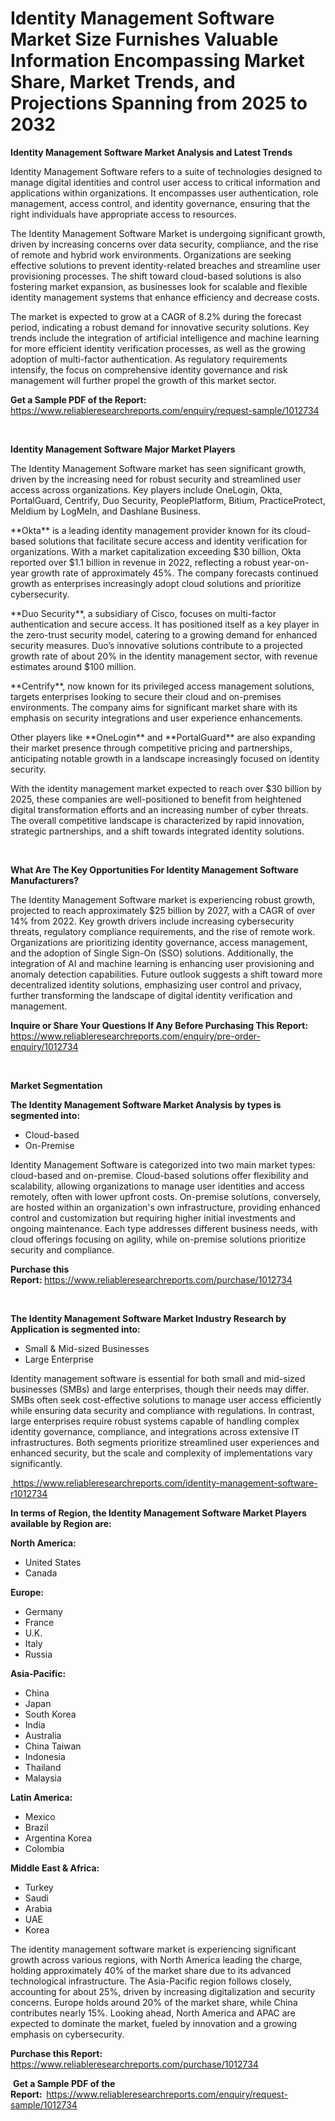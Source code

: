 <p><h1>Identity Management Software Market Size Furnishes Valuable Information Encompassing Market Share, Market Trends, and Projections Spanning from 2025 to 2032</h1></p><p><strong>Identity Management Software Market Analysis and Latest Trends</strong></p>
<p><p>Identity Management Software refers to a suite of technologies designed to manage digital identities and control user access to critical information and applications within organizations. It encompasses user authentication, role management, access control, and identity governance, ensuring that the right individuals have appropriate access to resources.</p><p>The Identity Management Software Market is undergoing significant growth, driven by increasing concerns over data security, compliance, and the rise of remote and hybrid work environments. Organizations are seeking effective solutions to prevent identity-related breaches and streamline user provisioning processes. The shift toward cloud-based solutions is also fostering market expansion, as businesses look for scalable and flexible identity management systems that enhance efficiency and decrease costs.</p><p>The market is expected to grow at a CAGR of 8.2% during the forecast period, indicating a robust demand for innovative security solutions. Key trends include the integration of artificial intelligence and machine learning for more efficient identity verification processes, as well as the growing adoption of multi-factor authentication. As regulatory requirements intensify, the focus on comprehensive identity governance and risk management will further propel the growth of this market sector.</p></p>
<p><strong>Get a Sample PDF of the Report:&nbsp;</strong> <a href="https://www.reliableresearchreports.com/enquiry/request-sample/1012734?utm_campaign=2759&utm_medium=2&utm_source=Github&utm_content=ia&utm_term=16042025&utm_id=identity-management-software">https://www.reliableresearchreports.com/enquiry/request-sample/1012734</a></p>
<p>&nbsp;</p>
<p><strong>Identity Management Software Major Market Players</strong></p>
<p><p>The Identity Management Software market has seen significant growth, driven by the increasing need for robust security and streamlined user access across organizations. Key players include OneLogin, Okta, PortalGuard, Centrify, Duo Security, PeoplePlatform, Bitium, PracticeProtect, Meldium by LogMeIn, and Dashlane Business.</p><p>**Okta** is a leading identity management provider known for its cloud-based solutions that facilitate secure access and identity verification for organizations. With a market capitalization exceeding $30 billion, Okta reported over $1.1 billion in revenue in 2022, reflecting a robust year-on-year growth rate of approximately 45%. The company forecasts continued growth as enterprises increasingly adopt cloud solutions and prioritize cybersecurity.</p><p>**Duo Security**, a subsidiary of Cisco, focuses on multi-factor authentication and secure access. It has positioned itself as a key player in the zero-trust security model, catering to a growing demand for enhanced security measures. Duo’s innovative solutions contribute to a projected growth rate of about 20% in the identity management sector, with revenue estimates around $100 million.</p><p>**Centrify**, now known for its privileged access management solutions, targets enterprises looking to secure their cloud and on-premises environments. The company aims for significant market share with its emphasis on security integrations and user experience enhancements.</p><p>Other players like **OneLogin** and **PortalGuard** are also expanding their market presence through competitive pricing and partnerships, anticipating notable growth in a landscape increasingly focused on identity security.</p><p>With the identity management market expected to reach over $30 billion by 2025, these companies are well-positioned to benefit from heightened digital transformation efforts and an increasing number of cyber threats. The overall competitive landscape is characterized by rapid innovation, strategic partnerships, and a shift towards integrated identity solutions.</p></p>
<p>&nbsp;</p>
<p><strong>What Are The Key Opportunities For Identity Management Software Manufacturers?</strong></p>
<p><p>The Identity Management Software market is experiencing robust growth, projected to reach approximately $25 billion by 2027, with a CAGR of over 14% from 2022. Key growth drivers include increasing cybersecurity threats, regulatory compliance requirements, and the rise of remote work. Organizations are prioritizing identity governance, access management, and the adoption of Single Sign-On (SSO) solutions. Additionally, the integration of AI and machine learning is enhancing user provisioning and anomaly detection capabilities. Future outlook suggests a shift toward more decentralized identity solutions, emphasizing user control and privacy, further transforming the landscape of digital identity verification and management.</p></p>
<p><strong>Inquire or Share Your Questions If Any Before Purchasing This Report:</strong> <a href="https://www.reliableresearchreports.com/enquiry/pre-order-enquiry/1012734?utm_campaign=2759&utm_medium=2&utm_source=Github&utm_content=ia&utm_term=16042025&utm_id=identity-management-software">https://www.reliableresearchreports.com/enquiry/pre-order-enquiry/1012734</a></p>
<p>&nbsp;</p>
<p><strong>Market Segmentation</strong></p>
<p><strong>The Identity Management Software Market Analysis by types is segmented into:</strong></p>
<p><ul><li>Cloud-based</li><li>On-Premise</li></ul></p>
<p><p>Identity Management Software is categorized into two main market types: cloud-based and on-premise. Cloud-based solutions offer flexibility and scalability, allowing organizations to manage user identities and access remotely, often with lower upfront costs. On-premise solutions, conversely, are hosted within an organization's own infrastructure, providing enhanced control and customization but requiring higher initial investments and ongoing maintenance. Each type addresses different business needs, with cloud offerings focusing on agility, while on-premise solutions prioritize security and compliance.</p></p>
<p><strong>Purchase this Report:&nbsp;</strong><a href="https://www.reliableresearchreports.com/purchase/1012734?utm_campaign=2759&utm_medium=2&utm_source=Github&utm_content=ia&utm_term=16042025&utm_id=identity-management-software">https://www.reliableresearchreports.com/purchase/1012734</a></p>
<p>&nbsp;</p>
<p><strong>The Identity Management Software Market Industry Research by Application is segmented into:</strong></p>
<p><ul><li>Small & Mid-sized Businesses</li><li>Large Enterprise</li></ul></p>
<p><p>Identity management software is essential for both small and mid-sized businesses (SMBs) and large enterprises, though their needs may differ. SMBs often seek cost-effective solutions to manage user access efficiently while ensuring data security and compliance with regulations. In contrast, large enterprises require robust systems capable of handling complex identity governance, compliance, and integrations across extensive IT infrastructures. Both segments prioritize streamlined user experiences and enhanced security, but the scale and complexity of implementations vary significantly.</p></p>
<p><a href="https://www.reliableresearchreports.com/identity-management-software-r1012734?utm_campaign=2759&utm_medium=2&utm_source=Github&utm_content=ia&utm_term=16042025&utm_id=identity-management-software">&nbsp;https://www.reliableresearchreports.com/identity-management-software-r1012734</a></p>
<p><strong>In terms of Region, the Identity Management Software Market Players available by Region are:</strong></p>
<p>
    <p> <strong> North America: </strong>
        <ul>
            <li>United States</li>
            <li>Canada</li>
        </ul>
        </p> 
    <p> <strong> Europe: </strong>
        <ul>
            <li>Germany</li>
            <li>France</li>
            <li>U.K.</li>
            <li>Italy</li>
            <li>Russia</li>
        </ul>
        </p> 
    <p> <strong> Asia-Pacific: </strong>
        <ul>
            <li>China</li>
            <li>Japan</li>
            <li>South Korea</li>
            <li>India</li>
            <li>Australia</li>
            <li>China Taiwan</li>
            <li>Indonesia</li>
            <li>Thailand</li>
            <li>Malaysia</li>
        </ul>
        </p> 
    <p> <strong> Latin America: </strong>
        <ul>
            <li>Mexico</li>
            <li>Brazil</li>
            <li>Argentina Korea</li>
            <li>Colombia</li>
        </ul>
        </p> 
    <p> <strong> Middle East & Africa: </strong>
        <ul>
            <li>Turkey</li>
            <li>Saudi</li>
            <li>Arabia</li>
            <li>UAE</li>
            <li>Korea</li>
        </ul>
    </p>
    </p>
<p><p>The identity management software market is experiencing significant growth across various regions, with North America leading the charge, holding approximately 40% of the market share due to its advanced technological infrastructure. The Asia-Pacific region follows closely, accounting for about 25%, driven by increasing digitalization and security concerns. Europe holds around 20% of the market share, while China contributes nearly 15%. Looking ahead, North America and APAC are expected to dominate the market, fueled by innovation and a growing emphasis on cybersecurity.</p></p>
<p><strong>Purchase this Report: </strong><a href="https://www.reliableresearchreports.com/purchase/1012734?utm_campaign=2759&utm_medium=2&utm_source=Github&utm_content=ia&utm_term=16042025&utm_id=identity-management-software">https://www.reliableresearchreports.com/purchase/1012734</a></p>
<p>&nbsp;<strong>Get a Sample PDF of the Report:&nbsp;&nbsp;</strong><a href="https://www.reliableresearchreports.com/enquiry/request-sample/1012734?utm_campaign=2759&utm_medium=2&utm_source=Github&utm_content=ia&utm_term=16042025&utm_id=identity-management-software">https://www.reliableresearchreports.com/enquiry/request-sample/1012734</a></p>
<p><strong></strong></p>
<p><p></p><p></p><p></p></p>